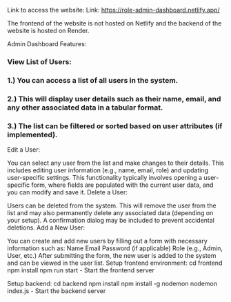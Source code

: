Link to access the website: 
Link: https://role-admin-dashboard.netlify.app/

The frontend of the website is not hosted on Netlify and the backend of the website is hosted on Render.

Admin Dashboard Features:
### View List of Users:

### 1.) You can access a list of all users in the system.
### 2.) This will display user details such as their name, email, and any other associated data in a tabular format.
### 3.) The list can be filtered or sorted based on user attributes (if implemented).

Edit a User:

You can select any user from the list and make changes to their details.
This includes editing user information (e.g., name, email, role) and updating user-specific settings.
This functionality typically involves opening a user-specific form, where fields are populated with the current user data, and you can modify and save it.
Delete a User:

Users can be deleted from the system.
This will remove the user from the list and may also permanently delete any associated data (depending on your setup).
A confirmation dialog may be included to prevent accidental deletions.
Add a New User:

You can create and add new users by filling out a form with necessary information such as:
Name
Email
Password (if applicable)
Role (e.g., Admin, User, etc.)
After submitting the form, the new user is added to the system and can be viewed in the user list.
Setup frontend environment:
cd frontend
npm install
npm run start - Start the frontend server

Setup backend: 
cd backend
npm install 
npm install -g nodemon
nodemon index.js - Start the backend server




